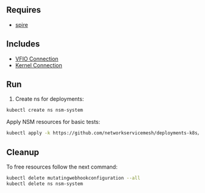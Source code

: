 ## Requires

- [spire](../spire)

## Includes

- [VFIO Connection](../use-cases/Vfio2Noop)
- [Kernel Connection](../use-cases/SriovKernel2Noop)

## Run

1. Create ns for deployments:
```bash
kubectl create ns nsm-system
```

Apply NSM resources for basic tests:
```bash
kubectl apply -k https://github.com/networkservicemesh/deployments-k8s/examples/sriov?ref=c83fcb98b7ee215c312db8285f494a5582116ce1
```

## Cleanup

To free resources follow the next command:
```bash
kubectl delete mutatingwebhookconfiguration --all
kubectl delete ns nsm-system
```
